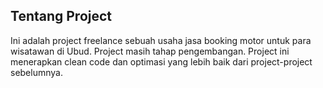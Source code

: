 ## Tentang Project
Ini adalah project freelance sebuah usaha jasa booking motor untuk para wisatawan di Ubud.
Project masih tahap pengembangan. Project ini menerapkan clean code dan optimasi yang lebih baik dari project-project sebelumnya.
